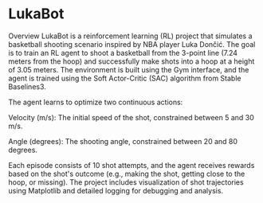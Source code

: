 # LukaBot

Overview
LukaBot is a reinforcement learning (RL) project that simulates a basketball shooting scenario inspired by NBA player Luka Dončić. The goal is to train an RL agent to shoot a basketball from the 3-point line (7.24 meters from the hoop) and successfully make shots into a hoop at a height of 3.05 meters. The environment is built using the Gym interface, and the agent is trained using the Soft Actor-Critic (SAC) algorithm from Stable Baselines3.

The agent learns to optimize two continuous actions:

Velocity (m/s): The initial speed of the shot, constrained between 5 and 30 m/s.

Angle (degrees): The shooting angle, constrained between 20 and 80 degrees.

Each episode consists of 10 shot attempts, and the agent receives rewards based on the shot's outcome (e.g., making the shot, getting close to the hoop, or missing). The project includes visualization of shot trajectories using Matplotlib and detailed logging for debugging and analysis.
